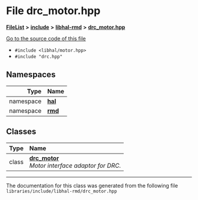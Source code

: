 

# File drc\_motor.hpp



[**FileList**](files.md) **>** [**include**](dir_cba0faac6e93618a6e2539705915bd70.md) **>** [**libhal-rmd**](dir_3a391231662e3c35ce1f8bf907d80c4f.md) **>** [**drc\_motor.hpp**](drc__motor_8hpp.md)

[Go to the source code of this file](drc__motor_8hpp_source.md)



* `#include <libhal/motor.hpp>`
* `#include "drc.hpp"`













## Namespaces

| Type | Name |
| ---: | :--- |
| namespace | [**hal**](namespacehal.md) <br> |
| namespace | [**rmd**](namespacehal_1_1rmd.md) <br> |


## Classes

| Type | Name |
| ---: | :--- |
| class | [**drc\_motor**](classhal_1_1rmd_1_1drc__motor.md) <br>_Motor interface adaptor for DRC._  |



















































------------------------------
The documentation for this class was generated from the following file `libraries/include/libhal-rmd/drc_motor.hpp`

